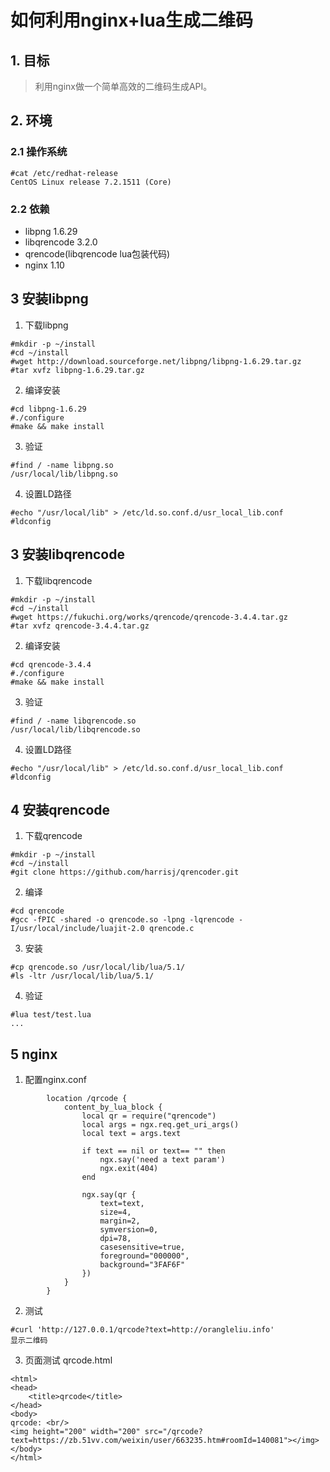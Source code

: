 
# 如何利用nginx+lua生成二维码

## 1. 目标
> 利用nginx做一个简单高效的二维码生成API。

## 2. 环境
### 2.1 操作系统
```
#cat /etc/redhat-release
CentOS Linux release 7.2.1511 (Core)
```
### 2.2 依赖

+ libpng 1.6.29
+ libqrencode 3.2.0
+ qrencode(libqrencode lua包装代码)
+ nginx 1.10

## 3 安装libpng
1) 下载libpng
```
#mkdir -p ~/install
#cd ~/install
#wget http://download.sourceforge.net/libpng/libpng-1.6.29.tar.gz
#tar xvfz libpng-1.6.29.tar.gz
```

2) 编译安装
```
#cd libpng-1.6.29
#./configure
#make && make install
```

3) 验证
```
#find / -name libpng.so
/usr/local/lib/libpng.so
```

4) 设置LD路径
```
#echo "/usr/local/lib" > /etc/ld.so.conf.d/usr_local_lib.conf
#ldconfig

```

## 3 安装libqrencode
1) 下载libqrencode
```
#mkdir -p ~/install
#cd ~/install
#wget https://fukuchi.org/works/qrencode/qrencode-3.4.4.tar.gz
#tar xvfz qrencode-3.4.4.tar.gz
```

2) 编译安装
```
#cd qrencode-3.4.4
#./configure
#make && make install
```

3) 验证
```
#find / -name libqrencode.so
/usr/local/lib/libqrencode.so
```

4) 设置LD路径
```
#echo "/usr/local/lib" > /etc/ld.so.conf.d/usr_local_lib.conf
#ldconfig

```

## 4 安装qrencode
1) 下载qrencode
```
#mkdir -p ~/install
#cd ~/install
#git clone https://github.com/harrisj/qrencoder.git
```

2) 编译
```
#cd qrencode
#gcc -fPIC -shared -o qrencode.so -lpng -lqrencode -I/usr/local/include/luajit-2.0 qrencode.c 

```

3) 安装
```
#cp qrencode.so /usr/local/lib/lua/5.1/
#ls -ltr /usr/local/lib/lua/5.1/
```

4) 验证
```
#lua test/test.lua
...
```

## 5 nginx
1) 配置nginx.conf
```
        location /qrcode {
            content_by_lua_block {
                local qr = require("qrencode")
                local args = ngx.req.get_uri_args()
                local text = args.text
        
                if text == nil or text== "" then
                    ngx.say('need a text param')
                    ngx.exit(404)
                end
        
                ngx.say(qr {
                    text=text,
                    size=4,
                    margin=2,
                    symversion=0,
                    dpi=78,
                    casesensitive=true,
                    foreground="000000",
                    background="3FAF6F"
                })
            }
        }
```

2) 测试
```
#curl 'http://127.0.0.1/qrcode?text=http://orangleliu.info'
显示二维码
```

3) 页面测试
qrcode.html
```
<html>
<head>
	<title>qrcode</title>
</head>
<body>
qrcode: <br/>
<img height="200" width="200" src="/qrcode?text=https://zb.51vv.com/weixin/user/663235.htm#roomId=140081"></img>
</body>
</html>
```
